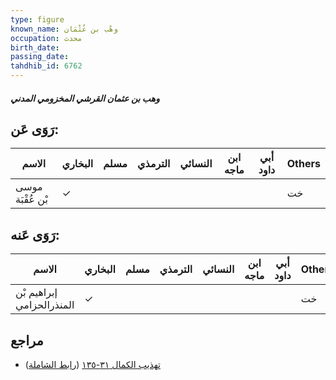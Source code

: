 ```yaml
---
type: figure
known_name: وهْب بن عُثْمَان
occupation: محدث
birth_date:
passing_date:
tahdhib_id: 6762
---
```

##### وهب بن عثمان القرشي المخزومي المدني

## رَوَى عَن:
| الاسم            | البخاري | مسلم | الترمذي | النسائي | ابن ماجه | أبي داود | Others |
| ---------------- | ------- | ---- | ------- | ------- | -------- | -------- | ------ |
| موسى بْن عُقْبَة | ✓       |      |         |         |          |          | خت     |
## رَوَى عَنه:
| الاسم                     | البخاري | مسلم | الترمذي | النسائي | ابن ماجه | أبي داود | Others |
| ------------------------- | ------- | ---- | ------- | ------- | -------- | -------- | ------ |
| إبراهيم بْن المنذرالحزامي | ✓       |      |         |         |          |          | خت     |
## مراجع
- [تهذيب الكمال ٣١-١٣٥](obsidian://open?vault=Tahdhib-al-Kamal&file=Figures/٦٧٦٢-وهب%20بن%20عثمان%20القرشي%20المخزومي%20المدني) ([رابط الشاملة](https://shamela.ws/book/3722/16683))